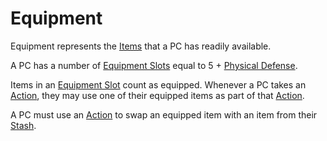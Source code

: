 # Equipment

Equipment represents the [Items](../../Items%20and%20Gear/Items.md) that a PC has readily available.

A PC has a number of [Equipment Slots](Equipment%20Slot.md) equal to 5 + [Physical Defense](../Derived%20Statistics/Physical%20Defense.md).

Items in an [Equipment Slot](Equipment%20Slot.md) count as equipped. Whenever a PC takes an [Action](../../Game%20Procedures/Core%20Procedures/Action.md), they may use one of their equipped items as part of that [Action](../../Game%20Procedures/Core%20Procedures/Action.md).

A PC must use an [Action](../../Game%20Procedures/Core%20Procedures/Action.md) to swap an equipped item with an item from their [Stash](Stash.md).

